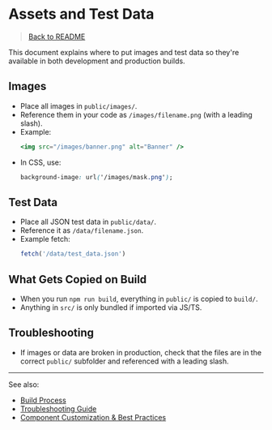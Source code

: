 # Assets and Test Data

> [Back to README](./README.html)


This document explains where to put images and test data so they're available in both development and production builds.

## Images
- Place all images in `public/images/`.
- Reference them in your code as `/images/filename.png` (with a leading slash).
- Example:
  ```jsx
  <img src="/images/banner.png" alt="Banner" />
  ```
- In CSS, use:
  ```css
  background-image: url('/images/mask.png');
  ```

## Test Data
- Place all JSON test data in `public/data/`.
- Reference it as `/data/filename.json`.
- Example fetch:
  ```js
  fetch('/data/test_data.json')
  ```

## What Gets Copied on Build
- When you run `npm run build`, everything in `public/` is copied to `build/`.
- Anything in `src/` is only bundled if imported via JS/TS.

## Troubleshooting
- If images or data are broken in production, check that the files are in the correct `public/` subfolder and referenced with a leading slash.

---

See also:
- [Build Process](./build-process.md)
- [Troubleshooting Guide](./troubleshooting.md)
- [Component Customization & Best Practices](./component-customization-and-best-practices.md)

